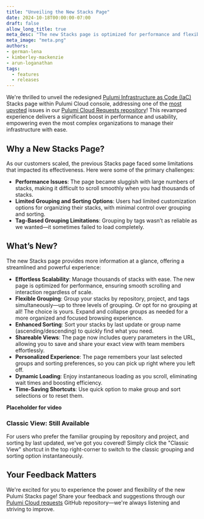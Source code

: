 ```yaml
---
title: "Unveiling the New Stacks Page"
date: 2024-10-18T00:00:00-07:00
draft: false
allow_long_title: true
meta_desc: "The new Stacks page is optimized for performance and flexibility with rich grouping and sorting options."
meta_image: "meta.png"
authors:
- german-lena
- kimberley-mackenzie
- arun-loganathan
tags:
  - features
  - releases
---
```


We're thrilled to unveil the redesigned [Pulumi Infrastructure as Code (IaC)](/product/infrastructure-as-code/) Stacks page within Pulumi Cloud console, addressing one of the [most upvoted](https://github.com/pulumi/pulumi-cloud-requests/issues/56) issues in our [Pulumi Cloud Requests repository](https://github.com/pulumi/pulumi-cloud-requests)! This revamped experience delivers a significant boost in performance and usability, empowering even the most complex organizations to manage their infrastructure with ease.

<!--more-->

## Why a New Stacks Page?

As our customers scaled, the previous Stacks page faced some limitations that impacted its effectiveness. Here were some of the primary challenges:

- **Performance Issues**: The page became sluggish with large numbers of stacks, making it difficult to scroll smoothly when you had thousands of stacks.
- **Limited Grouping and Sorting Options**: Users had limited customization options for organizing their stacks, with minimal control over grouping and sorting.
- **Tag-Based Grouping Limitations**: Grouping by tags wasn’t as reliable as we wanted—it sometimes failed to load completely.

## What’s New?

The new Stacks page provides more information at a glance, offering a streamlined and powerful experience:

- **Effortless Scalability**: Manage thousands of stacks with ease. The new page is optimized for performance, ensuring smooth scrolling and interaction regardless of scale.
- **Flexible Grouping**: Group your stacks by repository, project, and tags simultaneously—up to three levels of grouping. Or opt for no grouping at all! The choice is yours. Expand and collapse groups as needed for a more organized and focused browsing experience.
- **Enhanced Sorting**: Sort your stacks by last update or group name (ascending/descending) to quickly find what you need.
- **Shareable Views**: The page now includes query parameters in the URL, allowing you to save and share your exact view with team members effortlessly.
- **Personalized Experience**: The page remembers your last selected groups and sorting preferences, so you can pick up right where you left off.
- **Dynamic Loading**: Enjoy instantaneous loading as you scroll, eliminating wait times and boosting efficiency.
- **Time-Saving Shortcuts**: Use quick option to make group and sort selections or to reset them.

**Placeholder for video**

### Classic View: Still Available

For users who prefer the familiar grouping by repository and project, and sorting by last updated, we've got you covered! Simply click the "Classic View" shortcut in the top right-corner to switch to the classic grouping and sorting option instantaneously. 

## Your Feedback Matters

We're excited for you to experience the power and flexibility of the new Pulumi Stacks page! Share your feedback and suggestions through our [Pulumi Cloud requests](https://github.com/pulumi/pulumi-cloud-requests/issues) GitHub repository—we're always listening and striving to improve.
